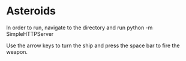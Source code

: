 # Asteroids
In order to run, navigate to the directory and run 
python -m SimpleHTTPServer

Use the arrow keys to turn the ship and press the space bar to fire the weapon.